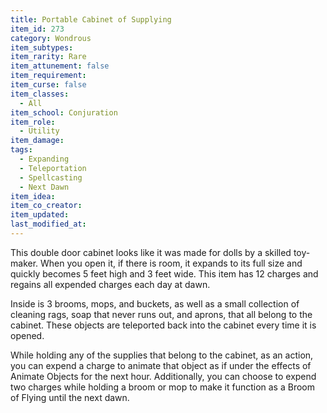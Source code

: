 ```yaml
---
title: Portable Cabinet of Supplying
item_id: 273
category: Wondrous
item_subtypes: 
item_rarity: Rare
item_attunement: false
item_requirement: 
item_curse: false
item_classes: 
  - All
item_school: Conjuration
item_role: 
  - Utility
item_damage: 
tags:
  - Expanding
  - Teleportation
  - Spellcasting
  - Next Dawn
item_idea: 
item_co_creator: 
item_updated: 
last_modified_at: 
---
```


This double door cabinet looks like it was made for dolls by a skilled toy-maker. When you open it, if there is room, it expands to its full size and quickly becomes 5 feet high and 3 feet wide. 
This item has 12 charges and regains all expended charges each day at dawn.

Inside is 3 brooms, mops, and buckets, as well as a small collection of cleaning rags, soap that never runs out, and aprons, that all belong to the cabinet. These objects are teleported back into the cabinet every time it is opened.

While holding any of the supplies that belong to the cabinet, as an action, you can expend a charge to animate that object as if under the effects of <magic-spell>Animate Objects</magic-spell> for the next hour. Additionally, you can choose to expend two charges while holding a broom or mop to make it function as a Broom of Flying until the next dawn.
